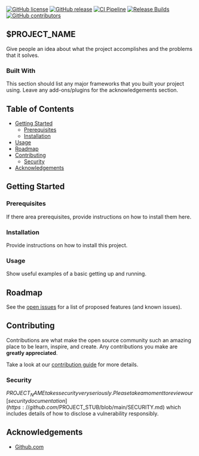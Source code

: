 <!-- README is a modified version of: https://github.com/othneildrew/Best-README-Template/blob/main/README.md -->
<!-- If you do not require a subsection of this readme, please delete it to avoid empty sections, eg: Prerequisites/Built with -->

<!-- TODO : Find and replace in all files: -->
<!--           - $PROJECT_NAME with the user friendly project name, eg: 'My Example Project' -->
<!--           - $PROJECT_EMAIL with the contact email address for the project, eg: 'something@example.com' -->
<!--           - $PROJECT_STUB with the user/repo combination, eg: 'im5tu/openmessage' -->
<!-- TODO : Re-enable the triggers in .github/workflows/ci-pipeline.yml -->
<!-- TODO : Please fill in all sections below as much as possible -->
<!-- TODO : (Repo settings) Enable pull request status checks to the default branch -->
<!-- TODO : (Repo settings) Enable dependabot for security fixes -->

[![GitHub license](https://img.shields.io/github/license/$PROJECT_STUB.svg)](https://github.com/$PROJECT_STUB/LICENSE)
[![GitHub release](https://img.shields.io/github/release/$PROJECT_STUB.svg)](https://github.com/$PROJECT_STUB/releases/)
[![CI Pipeline](https://github.com/$PROJECT_STUB/workflows/CI%20Pipeline/badge.svg)](https://github.com/$PROJECT_STUB/actions?query=workflow%3A"CI+Pipeline")
[![Release Builds](https://github.com/$PROJECT_STUB/workflows/Release%20Builds/badge.svg)](https://github.com/$PROJECT_STUB/actions?query=workflow%3A"Release+Builds")
[![GitHub contributors](https://img.shields.io/github/contributors/$PROJECT_STUB.svg)](https://github.com/$PROJECT_STUB/graphs/contributors/)

## $PROJECT_NAME

Give people an idea about what the project accomplishes and the problems that it solves.

<!-- Optional section -->
### Built With
This section should list any major frameworks that you built your project using. Leave any add-ons/plugins for the acknowledgements section.

## Table of Contents

* [Getting Started](#getting-started)
  * [Prerequisites](#prerequisites)
  * [Installation](#installation)
* [Usage](#usage)
* [Roadmap](#roadmap)
* [Contributing](#contributing)
  * [Security](#security)
* [Acknowledgements](#acknowledgements)

## Getting Started
<!-- Optional section -->
### Prerequisites
If there area prerequisites, provide instructions on how to install them here.

### Installation
Provide instructions on how to install this project.

### Usage
Show useful examples of a basic getting up and running.

## Roadmap

See the [open issues](https://github.com/$PROJECT_STUB/issues) for a list of proposed features (and known issues).

## Contributing

Contributions are what make the open source community such an amazing place to be learn, inspire, and create. Any contributions you make are **greatly appreciated**.

Take a look at our [contribution guide](https://github.com/$PROJECT_STUB/blob/main/CONTRIBUTING.md) for more details.

### Security

$PROJECT_NAME takes security very seriously. Please take a moment to review our [security documentation](https://github.com/$PROJECT_STUB/blob/main/SECURITY.md) which includes details of how to disclose a vulnerability responsibly.

<!-- Optional section -->
## Acknowledgements
<!-- List any standout acknowledgements here in a list format, example: -->
* [Github.com](https://github.com/)
